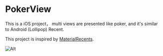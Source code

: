 # PokerView
This is a iOS project， multi views are presented like poker, and it's similar to Android (Lollipop) Recent.  

This project is inspired by [MaterialRecents](https://github.com/ZieIony/MaterialRecents).

![Alt](https://github.com/amazingmanthere/PokerView/blob/master/display.gif)

